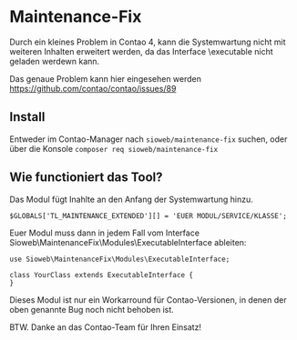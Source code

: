 # Maintenance-Fix

Durch ein kleines Problem in Contao 4, kann die Systemwartung nicht mit weiteren Inhalten erweitert werden, da das Interface \executable nicht geladen werdewn kann.

Das genaue Problem kann hier eingesehen werden https://github.com/contao/contao/issues/89

## Install

Entweder im Contao-Manager nach `sioweb/maintenance-fix` suchen, oder über die Konsole `composer req sioweb/maintenance-fix`

## Wie functioniert das Tool?

Das Modul fügt Inahlte an den Anfang der Systemwartung hinzu. 

```
$GLOBALS['TL_MAINTENANCE_EXTENDED'][] = 'EUER MODUL/SERVICE/KLASSE';
```

Euer Modul muss dann in jedem Fall vom Interface Sioweb\MaintenanceFix\Modules\ExecutableInterface ableiten:

```
use Sioweb\MaintenanceFix\Modules\ExecutableInterface;

class YourClass extends ExecutableInterface {
}
```

Dieses Modul ist nur ein Workarround für Contao-Versionen, in denen der oben genannte Bug noch nicht behoben ist.

BTW. Danke an das Contao-Team für Ihren Einsatz!

